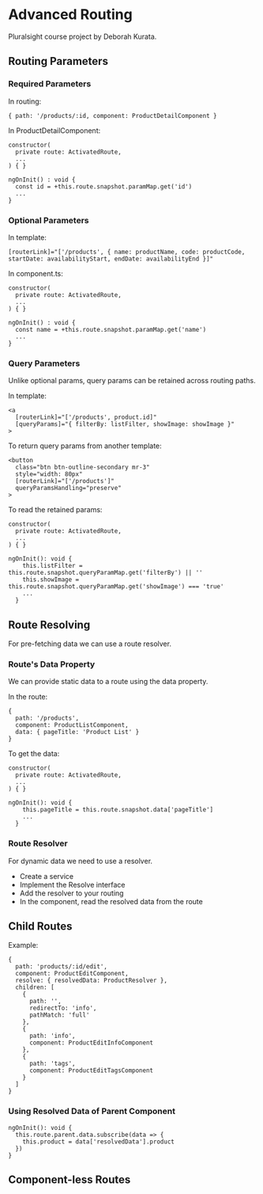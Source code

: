 # Advanced Routing

Pluralsight course project by Deborah Kurata.

## Routing Parameters

### Required Parameters

In routing:

```
{ path: '/products/:id, component: ProductDetailComponent }
```

In ProductDetailComponent:

```
constructor(
  private route: ActivatedRoute,
  ...
) { }

ngOnInit() : void {
  const id = +this.route.snapshot.paramMap.get('id')
  ...
}
```

### Optional Parameters

In template:

```
[routerLink]="['/products', { name: productName, code: productCode, startDate: availabilityStart, endDate: availabilityEnd }]"
```

In component.ts:

```
constructor(
  private route: ActivatedRoute,
  ...
) { }

ngOnInit() : void {
  const name = +this.route.snapshot.paramMap.get('name')
  ...
}
```

### Query Parameters

Unlike optional params, query params can be retained across routing paths.

In template:

```
<a
  [routerLink]="['/products', product.id]"
  [queryParams]="{ filterBy: listFilter, showImage: showImage }"
>
```

To return query params from another template:

```
<button
  class="btn btn-outline-secondary mr-3"
  style="width: 80px"
  [routerLink]="['/products']"
  queryParamsHandling="preserve"
>
```

To read the retained params:

```
constructor(
  private route: ActivatedRoute,
  ...
) { }

ngOnInit(): void {
    this.listFilter = this.route.snapshot.queryParamMap.get('filterBy') || ''
    this.showImage = this.route.snapshot.queryParamMap.get('showImage') === 'true'
    ...
  }
```

## Route Resolving

For pre-fetching data we can use a route resolver.

### Route's Data Property

We can provide static data to a route using the data property.

In the route:

```
{
  path: '/products',
  component: ProductListComponent,
  data: { pageTitle: 'Product List' }
}
```

To get the data:

```
constructor(
  private route: ActivatedRoute,
  ...
) { }

ngOnInit(): void {
    this.pageTitle = this.route.snapshot.data['pageTitle']
    ...
  }
```

### Route Resolver

For dynamic data we need to use a resolver.

- Create a service
- Implement the Resolve interface
- Add the resolver to your routing
- In the component, read the resolved data from the route

## Child Routes

Example:

```
{
  path: 'products/:id/edit',
  component: ProductEditComponent,
  resolve: { resolvedData: ProductResolver },
  children: [
    {
      path: '',
      redirectTo: 'info',
      pathMatch: 'full'
    },
    {
      path: 'info',
      component: ProductEditInfoComponent
    },
    {
      path: 'tags',
      component: ProductEditTagsComponent
    }
  ]
}
```

### Using Resolved Data of Parent Component

```
ngOnInit(): void {
  this.route.parent.data.subscribe(data => {
    this.product = data['resolvedData'].product
  })
}
```

## Component-less Routes
